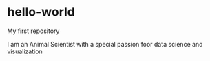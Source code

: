 # hello-world

My first repository

I am an Animal Scientist with a special passion foor data science and visualization
